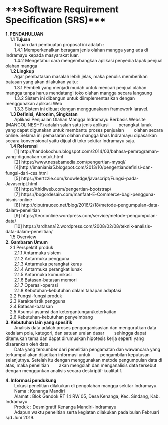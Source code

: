 <h1>***Software Requirement Specification (SRS)***</h1>
<b>1. PENDAHULUAN</b><br>
&emsp;<b>1.1 Tujuan</b><br>
&emsp;&emsp;Tujuan dari pembuatan proposal ini adalah :<br>
&emsp;&emsp;1.4.1 Memperkenalkan beragam jenis olahan mangga yang ada di Indramayu kepada masyarakat luar.<br>
&emsp;&emsp;1.4.2 Mengetahui cara mengembangkan aplikasi penyedia lapak penjual olahan  mangga<br>
&emsp;<b>1.2 Lingkup</b><br>
&emsp;&emsp;Agar pembatasan masalah lebih jelas, maka penulis memberikan batasan yang akan dilakukan yaitu:<br>
&emsp;&emsp;1.3.1	Pembeli yang menjadi mudah untuk mencari penjual olahan mangga tanpa harus mendatangi toko olahan mangga secara langsung<br>
&emsp;&emsp;1.3.2	Sistem ini dibangun untuk diimplementasikan dengan menggunakan  aplikasi Web<br>
&emsp;&emsp;1.3.3	Sistem ini dibuat dengan menggunakann framework laravel.<br>
&emsp;<b>1.3 Definisi, Akronim, Singkatan</b><br>
&emsp;&emsp;Aplikasi Penjualan Olahan Mangga Indramayu Berbasis Website (MANGOLINESHP) adalah salah satu jenis aplikasi &emsp;&emsp;perangkat lunak yang dapat digunakan untuk membantu proses penjualan &emsp;&emsp;olahan secara online. Selama ini pemasaran olahan mangga khas Indramayu dipasarkan secara konvensional yaitu dijual di toko sekitar Indramayu saja.<br>
&emsp;<b>1.4 Referensi</b><br>
&emsp;&emsp;[1] http://handokochun.blogspot.com/2014/03/bahasa-pemrograman-yang-digunakan-untuk.html<br>
&emsp;&emsp;[2] https://www.nesabamedia.com/pengertian-mysql/	<br>
&emsp;&emsp;[4]http://imaniania5.blogspot.com/2013/10/pengertiandefinisi-dan-fungsi-dari-css.html<br>
&emsp;&emsp;[5] https://bertzzie.com/knowledge/javascript/Fungsi-pada-Javascript.html<br>
&emsp;&emsp;[6] https://thidiweb.com/pengertian-bootstrap/<br>
&emsp;&emsp;[7] https://bogordesain.com/manfaat-E-Commerce-bagi-pengguna-bisnis-online<br>
&emsp;&emsp;[8] http://ciputrauceo.net/blog/2016/2/18/metode-pengumpulan-data-dalam-penelitian<br>
&emsp;&emsp;[9] https://teorionline.wordpress.com/service/metode-pengumpulan-data/<br>
&emsp;&emsp;[10] https://ardhana12.wordpress.com/2008/02/08/teknik-analisis-data-dalam-penelitian/<br>
&emsp;1.5 Overview<br>
<b>2. Gambaran Umum</b><br>
&emsp;2.1 Perspektif produk<br>
&emsp;&emsp;2.1.1 Antarmuka sistem<br>
&emsp;&emsp;2.1.2 Antarmuka pengguna<br>
&emsp;&emsp;2.1.3 Antarmuka perangkat keras <br>
&emsp;&emsp;2.1.4 Antarmuka perangkat lunak<br>
&emsp;&emsp;2.1.5 Antarmuka komunikasi<br>
&emsp;&emsp;2.1.6 Batasan-batasan memori<br> 
&emsp;&emsp;2.1.7 Operasi-operasi<br>
&emsp;&emsp;2.1.8 Kebutuhan-kebutuhan dalam tahapan adaptasi<br>
&emsp;2.2 Fungsi-fungsi produk<br>
&emsp;2.3 Karakteristik pengguna<br>
&emsp;2.4 Batasan-batasan<br> 
&emsp;2.5 Asumsi-asumsi dan ketergantungan/keterkaitan<br>
&emsp;2.6 Kebutuhan-kebutuhan penyeimbang<br>
<b>3. Kebutuhan lain yang spesifik</b><br>
&emsp;&emsp;Analisis data adalah proses pengorganisasian dan mengurutkan data kedalam pola, kategori, dan satuan uraian dasar &emsp;&emsp;sehingga dapat ditemukan tema dan dapat dirumuskan hipotesis kerja seperti yang disarankan oleh data.<br>
&emsp;&emsp;Data yang tersumber dari penelitian pengamatan dan wawancara yang terkumpul akan dijadikan informasi untuk &emsp;&emsp;pengambilan keputusan selanjutnya. Setelah itu dengan menggunakan metode pengumpulan data di atas, maka penelitian &emsp;&emsp;akan mengolah dan menganalisis data tersebut dengan menggunkan analisis secara deskriptif-kualitatif.<br>

<b>4.  Informasi pendukung</b><br>
&emsp;&emsp;Lokasi penelitian dilakukan di pengolahan mangga sekitar Indramayu.<br>
&emsp;&emsp;Nama		: Kenanga Mandiri<br>
&emsp;&emsp;Alamat		: Blok Gandok RT 14 RW 05, Desa Kenanga, Kec. Sindang, Kab. Indramayu<br>
&emsp;&emsp;Produk		: Desmigratif Kenanga Mandiri-Indramayu<br>
&emsp;&emsp;Adapun waktu penelitian serta kegiatan dilakukan pada bulan Februari s/d Juni 2019.<br>

